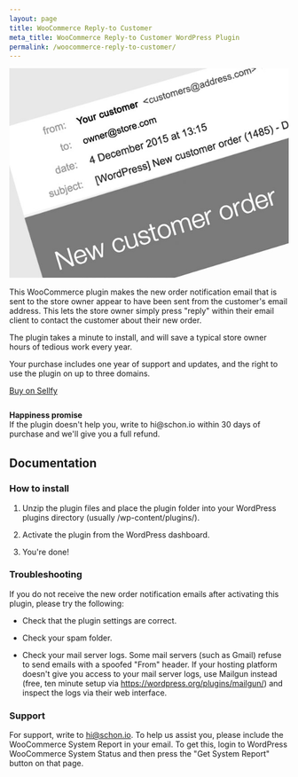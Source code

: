```yaml
---
layout: page
title: WooCommerce Reply-to Customer
meta_title: WooCommerce Reply-to Customer WordPress Plugin
permalink: /woocommerce-reply-to-customer/
---
```


<div class="value-proposition">
  <div class="plugin-screenshot">
    <img src="/assets/img/woocommerce-new-order-reply-to-customer.jpg" alt="Plugin screenshot">
  </div>

  <p>This WooCommerce plugin makes the new order notification email that is sent to the store owner appear to have been sent from the customer's email address. This lets the store owner simply press "reply" within their email client to contact the customer about their new order.</p>

  <p>The plugin takes a minute to install, and will save a typical store owner hours of tedious work every year.</p>

  <p>Your purchase includes one year of support and updates, and the right to use the plugin on up to three domains.</p>

<p><a href="https://sellfy.com/p/98Kw/" class="btn btn-primary">Buy on Sellfy</a></p>

  <div class="panel" style="margin-top: 27px; margin-bottom: 32px;">
    <div class="icon-happy">
      <i class="icon icon-smile-o icon-emo-happy"></i>
    </div>
    <p><strong>Happiness promise</strong><br>If the plugin doesn't help you, write to hi@schon.io within 30 days of purchase and we'll give you a full refund.</p>
  </div>

</div>

## Documentation

### How to install

1. Unzip the plugin files and place the plugin folder into your WordPress
plugins directory (usually /wp-content/plugins/).

2. Activate the plugin from the WordPress dashboard.

3. You're done!

### Troubleshooting

If you do not receive the new order notification emails after activating this
plugin, please try the following:

- Check that the plugin settings are correct.

- Check your spam folder.

- Check your mail server logs. Some mail servers (such as Gmail) refuse to send emails with a spoofed "From" header. If your hosting platform doesn't give you access to your mail server logs, use Mailgun instead (free, ten minute setup via https://wordpress.org/plugins/mailgun/) and inspect the logs via their web interface.

### Support

For support, write to [hi@schon.io](mailto:hi@schon.io). To help us assist you, please include the WooCommerce System Report in your email. To get this, login to WordPress WooCommerce System Status and then press the "Get System Report" button on that page.
